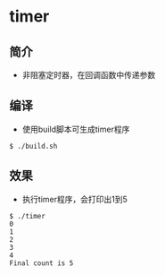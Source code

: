 # timer
## 简介
- 非阻塞定时器，在回调函数中传递参数

## 编译
- 使用build脚本可生成timer程序
```shell
$ ./build.sh
```

## 效果
- 执行timer程序，会打印出1到5
```shell
$ ./timer
0
1
2
3
4
Final count is 5
```